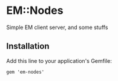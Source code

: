 # EM::Nodes

Simple EM client server, and some stuffs

## Installation

Add this line to your application's Gemfile:

    gem 'em-nodes'

